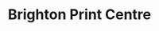 ---
title: "Brighton Print Centre"
url: /brighton-and-hove/brighton-print-centre/
shop: copyshop
---